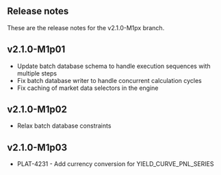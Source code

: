 Release notes
-------------
These are the release notes for the v2.1.0-M1px branch.


v2.1.0-M1p01
------------
- Update batch database schema to handle execution sequences with multiple steps
- Fix batch database writer to handle concurrent calculation cycles
- Fix caching of market data selectors in the engine


v2.1.0-M1p02
------------
- Relax batch database constraints


v2.1.0-M1p03
------------
- PLAT-4231 - Add currency conversion for YIELD_CURVE_PNL_SERIES
